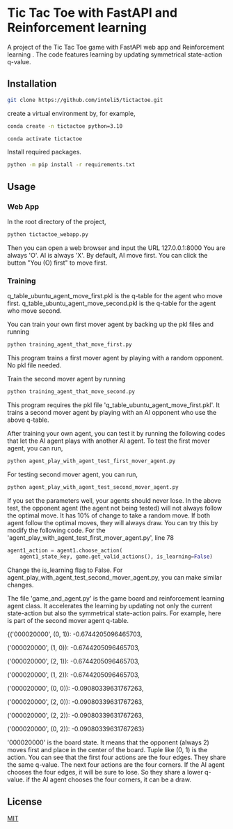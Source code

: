 # Tic Tac Toe with FastAPI and Reinforcement learning

A project of the Tic Tac Toe game with FastAPI web app and Reinforcement learning . The code features learning by updating symmetrical state-action q-value.

## Installation

```bash
git clone https://github.com/inteli5/tictactoe.git
```
create a virtual environment by, for example, 

```bash
conda create -n tictactoe python=3.10

```

```bash
conda activate tictactoe
```


Install required packages.
```bash
python -m pip install -r requirements.txt
```


## Usage

### Web App

In the root directory of the project,
```bash
python tictactoe_webapp.py
```
Then you can open a web browser and input the URL 127.0.0.1:8000
You are always 'O'. AI is always 'X'.
By default, AI move first. You can click the button "You (O) first" to move first.

### Training

q_table_ubuntu_agent_move_first.pkl is the q-table for the agent who move first.
q_table_ubuntu_agent_move_second.pkl is the q-table for the agent who move second.

You can train your own first mover agent by backing up the pkl files and running
```bash
python training_agent_that_move_first.py
```
This program trains a first mover agent by playing with a random opponent. No pkl file needed.

Train the second mover agent by running
```bash
python training_agent_that_move_second.py
```
This program requires the pkl file 'q_table_ubuntu_agent_move_first.pkl'.
It trains a second mover agent by playing with an AI opponent who use the above q-table.

After training your own agent, you can test it by running the following codes that let the AI agent plays with another AI agent.
To test the first mover agent, you can run,
```bash
python agent_play_with_agent_test_first_mover_agent.py
```
For testing second mover agent, you can run,
```bash
python agent_play_with_agent_test_second_mover_agent.py
```
If you set the parameters well, your agents should never lose. 
In the above test, the opponent agent (the agent not being tested) will not always follow the optimal move. It has 10% of change to take a random move.
If both agent follow the optimal moves, they will always draw.
You can try this by modify the following code. For the 'agent_play_with_agent_test_first_mover_agent.py', line 78
```python
agent1_action = agent1.choose_action(
    agent1_state_key, game.get_valid_actions(), is_learning=False)
```
Change the is_learning flag to False. 
For agent_play_with_agent_test_second_mover_agent.py, you can make similar changes.

The file 'game_and_agent.py' is the game board and reinforcement learning agent class. It accelerates the learning by updating not only the current state-action but also the symmetrical state-action pairs.
For example, here is part of the second mover agent q-table.

{('000020000', (0, 1)): -0.6744205096465703,

 ('000020000', (1, 0)): -0.6744205096465703,

 ('000020000', (2, 1)): -0.6744205096465703,

 ('000020000', (1, 2)): -0.6744205096465703,

 ('000020000', (0, 0)): -0.09080339631767263,

 ('000020000', (2, 0)): -0.09080339631767263,

 ('000020000', (2, 2)): -0.09080339631767263,

 ('000020000', (0, 2)): -0.09080339631767263}

'000020000' is the board state. It means that the opponent (always 2) moves first and place in the center of the board. Tuple like (0, 1) is the action. You can see that the first four actions are the four edges. They share the same q-value. The next four actions are the four corners. 
If the AI agent chooses the four edges, it will be sure to lose. So they share a lower q-value.
if the AI agent chooses the four corners, it can be a draw.

## License

[MIT](https://choosealicense.com/licenses/mit/)